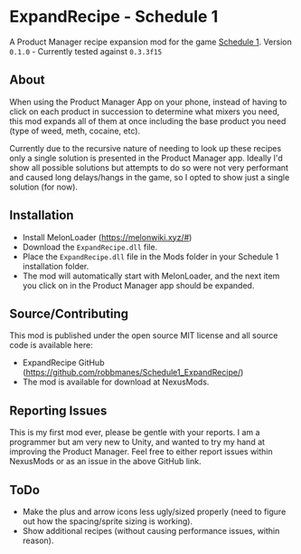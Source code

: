 # ExpandRecipe - Schedule 1
A Product Manager recipe expansion mod for the game [Schedule 1](https://store.steampowered.com/app/3164500/Schedule_I/).
Version `0.1.0` - Currently tested against `0.3.3f15`

## About
When using the Product Manager App on your phone, instead of having to click on each product in succession to determine what mixers you need, this mod expands all of them at once including the base product you need (type of weed, meth, cocaine, etc).

Currently due to the recursive nature of needing to look up these recipes only a single solution is presented in the Product Manager app.  Ideally I'd show all possible solutions but attempts to do so were not very performant and caused long delays/hangs in the game, so I opted to show just a single solution (for now).

## Installation
- Install MelonLoader (https://melonwiki.xyz/#)
- Download the `ExpandRecipe.dll` file.
- Place the `ExpandRecipe.dll` file in the Mods folder in your Schedule 1 installation folder.
- The mod will automatically start with MelonLoader, and the next item you click on in the Product Manager app should be expanded.

## Source/Contributing
This mod is published under the open source MIT license and all source code is available here:
- ExpandRecipe GitHub (https://github.com/robbmanes/Schedule1_ExpandRecipe/)
- The mod is available for download at NexusMods.

## Reporting Issues
This is my first mod ever, please be gentle with your reports.  I am a programmer but am very new to Unity, and wanted to try my hand at improving the Product Manager.  Feel free to either report issues within NexusMods or as an issue in the above GitHub link.

## ToDo
- Make the plus and arrow icons less ugly/sized properly (need to figure out how the spacing/sprite sizing is working).
- Show additional recipes (without causing performance issues, within reason).